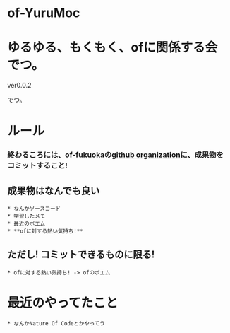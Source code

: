 of-YuruMoc
=========

# ゆるゆる、もくもく、ofに関係する会でつ。

ver0.0.2

でつ。

# ルール

### **終わるころには、of-fukuokaの[github organization](https://github.com/of-fukuoka)に、成果物をコミットすること!**

## 成果物はなんでも良い
    * なんかソースコード  
    * 学習したメモ
    * 最近のポエム
    * **ofに対する熱い気持ち!**

## ただし! コミットできるものに限る!
    * ofに対する熱い気持ち! -> ofのポエム


# 最近のやってたこと
    * なんかNature Of Codeとかやってう
